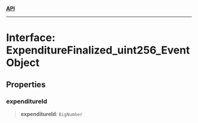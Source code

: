 [**API**](../../../README.md)

***

# Interface: ExpenditureFinalized\_uint256\_EventObject

## Properties

### expenditureId

> **expenditureId**: `BigNumber`
